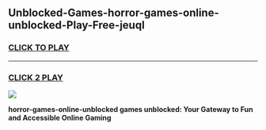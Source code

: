 
## Unblocked-Games-horror-games-online-unblocked-Play-Free-jeuql
<h3>
<a href="https://premium76.site?title=horror-games-online-unblocked&ref=21A">CLICK TO PLAY</a></h3>
<hr>

<h3>
<a href="https://premium76.site?title=horror-games-online-unblocked&ref=21A">CLICK 2 PLAY</a>
  
</h3>

<a href="https://premium76.site?title=horror-games-online-unblocked&ref=21A"><img src="https://clearcache.store/games.png"></a>


**horror-games-online-unblocked games unblocked: Your Gateway to Fun and Accessible Online Gaming**
